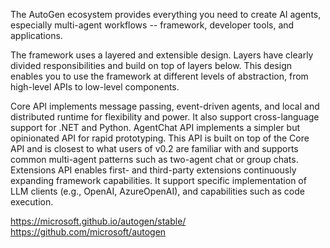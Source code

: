 The AutoGen ecosystem provides everything you need to create AI agents, especially multi-agent workflows -- framework, developer tools, and applications.

The framework uses a layered and extensible design. Layers have clearly divided responsibilities and build on top of layers below. This design enables you to use the framework at different levels of abstraction, from high-level APIs to low-level components.

Core API implements message passing, event-driven agents, and local and distributed runtime for flexibility and power. It also support cross-language support for .NET and Python. AgentChat API implements a simpler but opinionated API for rapid prototyping. This API is built on top of the Core API and is closest to what users of v0.2 are familiar with and supports common multi-agent patterns such as two-agent chat or group chats. Extensions API enables first- and third-party extensions continuously expanding framework capabilities. It support specific implementation of LLM clients (e.g., OpenAI, AzureOpenAI), and capabilities such as code execution.


https://microsoft.github.io/autogen/stable/
https://github.com/microsoft/autogen

